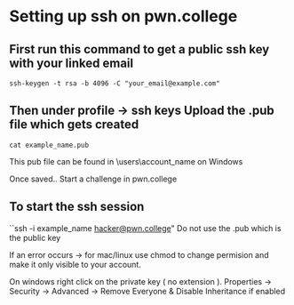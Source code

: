 # Setting up ssh on pwn.college

## First run this command to get a public ssh key with your linked email
```
ssh-keygen -t rsa -b 4096 -C "your_email@example.com"
```

## Then under profile -> ssh keys Upload the .pub file which gets created
```
cat example_name.pub
```
This pub file can be found in \users\account_name on Windows

Once saved.. Start a challenge in pwn.college

## To start the ssh session

``ssh -i example_name hacker@pwn.college"
Do not use the .pub which is the public key

If an error occurs -> for mac/linux use chmod to change permision and make it only visible to your account.

On windows right click on the private key ( no extension ). Properties -> Security -> Advanced -> Remove Everyone & Disable Inheritance if enabled
